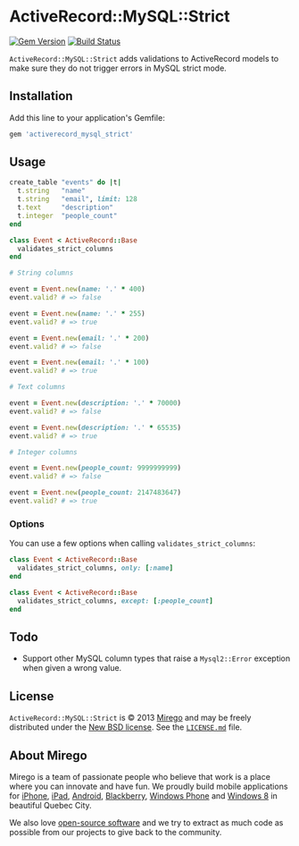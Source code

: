 # ActiveRecord::MySQL::Strict

[![Gem Version](https://badge.fury.io/rb/activerecord_mysql_strict.png)](https://rubygems.org/gems/activerecord_mysql_strict)
[![Build Status](https://travis-ci.org/mirego/activerecord_mysql_strict.png?branch=master)](https://travis-ci.org/mirego/activerecord_mysql_strict)

`ActiveRecord::MySQL::Strict` adds validations to ActiveRecord models to make sure they do not trigger errors in MySQL strict mode.

## Installation

Add this line to your application's Gemfile:

```ruby
gem 'activerecord_mysql_strict'
```

## Usage

```ruby
create_table "events" do |t|
  t.string   "name"
  t.string   "email", limit: 128
  t.text     "description"
  t.integer  "people_count"
end

class Event < ActiveRecord::Base
  validates_strict_columns
end

# String columns

event = Event.new(name: '.' * 400)
event.valid? # => false

event = Event.new(name: '.' * 255)
event.valid? # => true

event = Event.new(email: '.' * 200)
event.valid? # => false

event = Event.new(email: '.' * 100)
event.valid? # => true

# Text columns

event = Event.new(description: '.' * 70000)
event.valid? # => false

event = Event.new(description: '.' * 65535)
event.valid? # => true

# Integer columns

event = Event.new(people_count: 9999999999)
event.valid? # => false

event = Event.new(people_count: 2147483647)
event.valid? # => true
```

### Options

You can use a few options when calling `validates_strict_columns`:

```ruby
class Event < ActiveRecord::Base
  validates_strict_columns, only: [:name]
end

class Event < ActiveRecord::Base
  validates_strict_columns, except: [:people_count]
end
```

## Todo

* Support other MySQL column types that raise a `Mysql2::Error` exception when given a wrong value.

## License

`ActiveRecord::MySQL::Strict` is © 2013 [Mirego](http://www.mirego.com) and may be freely distributed under the [New BSD license](http://opensource.org/licenses/BSD-3-Clause).  See the [`LICENSE.md`](https://github.com/mirego/activerecord_mysql_strict/blob/master/LICENSE.md) file.

## About Mirego

Mirego is a team of passionate people who believe that work is a place where you can innovate and have fun. We proudly build mobile applications for [iPhone](http://mirego.com/en/iphone-app-development/ "iPhone application development"), [iPad](http://mirego.com/en/ipad-app-development/ "iPad application development"), [Android](http://mirego.com/en/android-app-development/ "Android application development"), [Blackberry](http://mirego.com/en/blackberry-app-development/ "Blackberry application development"), [Windows Phone](http://mirego.com/en/windows-phone-app-development/ "Windows Phone application development") and [Windows 8](http://mirego.com/en/windows-8-app-development/ "Windows 8 application development") in beautiful Quebec City.

We also love [open-source software](http://open.mirego.com/) and we try to extract as much code as possible from our projects to give back to the community.
